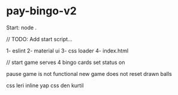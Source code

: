 # pay-bingo-v2

Start: node .


// TODO: Add start script...

1- eslint
2- material ui
3- css loader
4- index.html


// start game
serves 4 bingo cards
set status on

pause game is not functional
new game does not reset drawn balls

css leri inline yap css den kurtil
